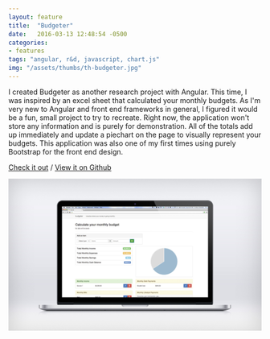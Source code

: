 ```yaml
---
layout: feature
title:  "Budgeter"
date:   2016-03-13 12:48:54 -0500
categories:
- features
tags: "angular, r&d, javascript, chart.js"
img: "/assets/thumbs/th-budgeter.jpg"
---
```


I created Budgeter as another research project with Angular. This time, I was inspired by an excel sheet that calculated your monthly budgets. As I'm very new to Angular and front end frameworks in general, I figured it would be a fun, small project to try to recreate. Right now, the application won't store any information and is purely for demonstration. All of the totals add up immediately and update a piechart on the page to visually represent your budgets. This application was also one of my first times using purely Bootstrap for the front end design.

[Check it out](http://budgeter.hidanielle.com/#/) / [View it on Github](https://github.com/hidanielle/budgeter)

![Budgeter website](/assets/feature/dev-budget.jpg)